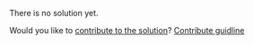 
There is no solution yet.

Would you like to [contribute to the solution](https://github.com/BFEdev/BFE.dev-solutions/blob/main/quiz/Hoisting-I_en.md)? [Contribute guidline](https://github.com/BFEdev/BFE.dev-solutions#how-to-contribute)
